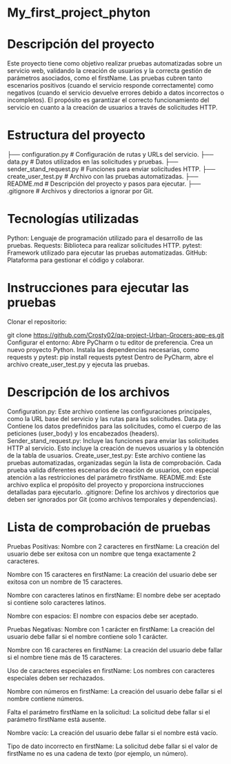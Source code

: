 # My_first_project_phyton


# Descripción del proyecto
Este proyecto tiene como objetivo realizar pruebas automatizadas sobre un servicio web,
validando la creación de usuarios y la correcta gestión de parámetros asociados, como el firstName. 
Las pruebas cubren tanto escenarios positivos (cuando el servicio responde correctamente) 
como negativos (cuando el servicio devuelve errores debido a datos incorrectos o incompletos).
El propósito es garantizar el correcto funcionamiento del servicio en cuanto a la creación de usuarios 
a través de solicitudes HTTP.

# Estructura del proyecto

├── configuration.py            # Configuración de rutas y URLs del servicio.
├── data.py                     # Datos utilizados en las solicitudes y pruebas.
├── sender_stand_request.py     # Funciones para enviar solicitudes HTTP.
├── create_user_test.py         # Archivo con las pruebas automatizadas.
├── README.md                   # Descripción del proyecto y pasos para ejecutar.
├── .gitignore                  # Archivos y directorios a ignorar por Git.

# Tecnologías utilizadas

Python: Lenguaje de programación utilizado para el desarrollo de las pruebas.
Requests: Biblioteca para realizar solicitudes HTTP.
pytest: Framework utilizado para ejecutar las pruebas automatizadas.
GitHub: Plataforma para gestionar el código y colaborar.

# Instrucciones para ejecutar las pruebas
Clonar el repositorio:

git clone https://github.com/Crosty02/qa-project-Urban-Grocers-app-es.git
Configurar el entorno:
Abre PyCharm o tu editor de preferencia.
Crea un nuevo proyecto Python.
Instala las dependencias necesarias, como requests y pytest:
pip install requests pytest
Dentro de PyCharm, abre el archivo create_user_test.py y ejecuta las pruebas.

# Descripción de los archivos

Configuration.py: Este archivo contiene las configuraciones principales, como la URL base del servicio y las rutas para las solicitudes.
Data.py: Contiene los datos predefinidos para las solicitudes, como el cuerpo de las peticiones (user_body) y los encabezados (headers).
Sender_stand_request.py: Incluye las funciones para enviar las solicitudes HTTP al servicio. Esto incluye la creación de nuevos usuarios y la obtención de la tabla de usuarios.
Create_user_test.py: Este archivo contiene las pruebas automatizadas, organizadas según la lista de comprobación. Cada prueba valida diferentes escenarios de creación de usuarios, con especial atención a las restricciones del parámetro firstName.
README.md: Este archivo explica el propósito del proyecto y proporciona instrucciones detalladas para ejecutarlo.
.gitignore: Define los archivos y directorios que deben ser ignorados por Git (como archivos temporales y dependencias).

# Lista de comprobación de pruebas

Pruebas Positivas:
Nombre con 2 caracteres en firstName:
La creación del usuario debe ser exitosa con un nombre que tenga exactamente 2 caracteres.

Nombre con 15 caracteres en firstName:
La creación del usuario debe ser exitosa con un nombre de 15 caracteres.

Nombre con caracteres latinos en firstName:
El nombre debe ser aceptado si contiene solo caracteres latinos.

Nombre con espacios:
El nombre con espacios debe ser aceptado.

Pruebas Negativas:
Nombre con 1 carácter en firstName:
La creación del usuario debe fallar si el nombre contiene solo 1 carácter.

Nombre con 16 caracteres en firstName:
La creación del usuario debe fallar si el nombre tiene más de 15 caracteres.

Uso de caracteres especiales en firstName:
Los nombres con caracteres especiales deben ser rechazados.

Nombre con números en firstName:
La creación del usuario debe fallar si el nombre contiene números.

Falta el parámetro firstName en la solicitud:
La solicitud debe fallar si el parámetro firstName está ausente.

Nombre vacío:
La creación del usuario debe fallar si el nombre está vacío.

Tipo de dato incorrecto en firstName:
La solicitud debe fallar si el valor de firstName no es una cadena de texto (por ejemplo, un número).


